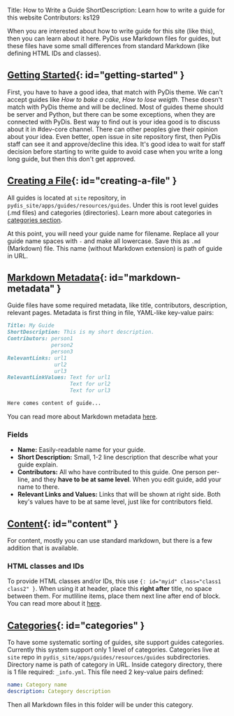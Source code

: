 Title: How to Write a Guide
ShortDescription: Learn how to write a guide for this website
Contributors: ks129

When you are interested about how to write guide for this site (like this), then you can learn about it here.
PyDis use Markdown files for guides, but these files have some small differences from standard Markdown (like defining HTML IDs and classes).

## [Getting Started](#getting-started){: id="getting-started" }
First, you have to have a good idea, that match with PyDis theme. We can't accept guides like *How to bake a cake*,
*How to lose weigth*. These doesn't match with PyDis theme and will be declined. Most of guides theme should be server and Python, but there can be some exceptions, when they are connected with PyDis.
Best way to find out is your idea good is to discuss about it in #dev-core channel. There can other peoples give their opinion about your idea. Even better, open issue in site repository first, then PyDis staff can see it and approve/decline this idea.
It's good idea to wait for staff decision before starting to write guide to avoid case when you write a long long guide, but then this don't get approved.

## [Creating a File](#creating-a-file){: id="creating-a-file" }
All guides is located at `site` repository, in `pydis_site/apps/guides/resources/guides`. Under this is root level guides (.md files) and categories (directories). Learn more about categories in [categories section](#categories).

At this point, you will need your guide name for filename. Replace all your guide name spaces with `-` and make all lowercase. Save this as `.md` (Markdown) file. This name (without Markdown extension) is path of guide in URL.

## [Markdown Metadata](#markdown-metadata){: id="markdown-metadata" }
Guide files have some required metadata, like title, contributors, description, relevant pages. Metadata is first thing in file, YAML-like key-value pairs:

```md
Title: My Guide
ShortDescription: This is my short description.
Contributors: person1
              person2
              person3
RelevantLinks: url1
               url2
               url3
RelevantLinkValues: Text for url1
                    Text for url2
                    Text for url3

Here comes content of guide...
```

You can read more about Markdown metadata [here](https://python-markdown.github.io/extensions/meta_data/).

### Fields
- **Name:** Easily-readable name for your guide.
- **Short Description:** Small, 1-2 line description that describe what your guide explain.
- **Contributors:** All who have contributed to this guide. One person per-line, and they **have to be at same level**. When you edit guide, add your name to there.
- **Relevant Links and Values:** Links that will be shown at right side. Both key's values have to be at same level, just like for contributors field.

## [Content](#content){: id="content" }
For content, mostly you can use standard markdown, but there is a few addition that is available.

### HTML classes and IDs
To provide HTML classes and/or IDs, this use `{: id="myid" class="class1 class2" }`. When using it at header, place this **right after** title, no space between them. For mutliline items, place them next line after end of block. You can read more about it [here](https://python-markdown.github.io/extensions/attr_list/).

## [Categories](#categories){: id="categories" }
To have some systematic sorting of guides, site support guides categories. Currently this system support only 1 level of categories. Categories live at `site` repo in `pydis_site/apps/guides/resources/guides` subdirectories. Directory name is path of category in URL. Inside category directory, there is 1 file required: `_info.yml`. This file need 2 key-value pairs defined:

```yml
name: Category name
description: Category description
```

Then all Markdown files in this folder will be under this category.
